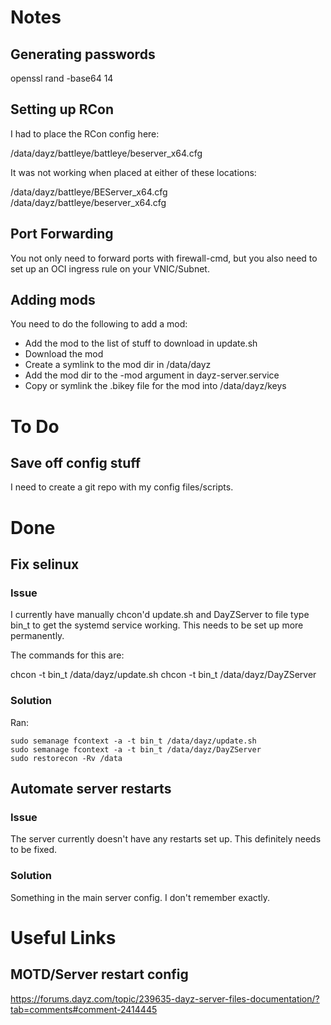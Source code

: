 # Notes

## Generating passwords

openssl rand -base64 14

## Setting up RCon

I had to place the RCon config here:

/data/dayz/battleye/battleye/beserver_x64.cfg

It was not working when placed at either of these locations:

/data/dayz/battleye/BEServer_x64.cfg
/data/dayz/battleye/beserver_x64.cfg

## Port Forwarding

You not only need to forward ports with firewall-cmd, but you also need to set up an OCI ingress rule on your VNIC/Subnet.

## Adding mods

You need to do the following to add a mod:

- Add the mod to the list of stuff to download in update.sh
- Download the mod
- Create a symlink to the mod dir in /data/dayz
- Add the mod dir to the -mod argument in dayz-server.service
- Copy or symlink the .bikey file for the mod into /data/dayz/keys

# To Do

## Save off config stuff

I need to create a git repo with my config files/scripts.

# Done

## Fix selinux

### Issue

I currently have manually chcon'd update.sh and DayZServer to file type bin_t to get the
systemd service working.  This needs to be set up more permanently.

The commands for this are:

chcon -t bin_t /data/dayz/update.sh
chcon -t bin_t /data/dayz/DayZServer

### Solution

Ran:

```
sudo semanage fcontext -a -t bin_t /data/dayz/update.sh
sudo semanage fcontext -a -t bin_t /data/dayz/DayZServer
sudo restorecon -Rv /data
```

## Automate server restarts

### Issue

The server currently doesn't have any restarts set up.  This definitely needs to be fixed.

### Solution

Something in the main server config.  I don't remember exactly.

# Useful Links

## MOTD/Server restart config

https://forums.dayz.com/topic/239635-dayz-server-files-documentation/?tab=comments#comment-2414445
